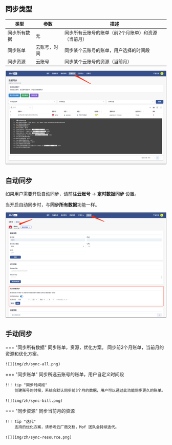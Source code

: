 ## 同步类型

| 类型     | 参数     | 描述                         |
|--------|--------|----------------------------|
| 同步所有数据 | 无      | 同步所有云账号的账单（前2个月账单）和资源（当前月） |
| 同步账单   | 云账号，时间 | 同步某个云账号的账单，用户选择的时间段        |
| 同步资源   | 云账号    | 同步某个云账号的资源（当前月）            |

![](img/zh/overview.png)

## 自动同步
如果用户需要开启自动同步，请前往**云账号** -> **定时数据同步** 设置。

当开启自动同步时，与**同步所有数据**功能一样。

![](img/zh/set-auto-sync.png)

## 手动同步
=== "同步所有数据"
    同步账单，资源，优化方案。 同步前2个月账单，当前月的资源和优化方案。

    ![](img/zh/sync-all.png)

=== "同步账单"
    同步所选云账号的账单，用户自定义时间段

    !!! tip "同步时间段"
        创建账号的时候，系统会默认同步前3个月的数据，用户可以通过此功能同步更久的账单。

    ![](img/zh/sync-bill.png)

=== "同步资源"
    同步当前月的资源

    !!! tip "迭代"
        支持的优化方案，请参考云厂商文档，Mof 团队会持续迭代。

    ![](img/zh/sync-resource.png)

